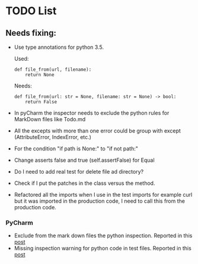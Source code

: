 # TODO List

## Needs fixing:

- Use type annotations for python 3.5.

    Used:
    ```
    def file_from(url, filename):
        return None
    ```
    Needs:
    ```
    def file_from(url: str = None, filename: str = None) -> bool:
        return False
    ```
- In pyCharm the inspector needs to exclude the python rules for MarkDown files like Todo.md

- All the excepts with more than one error could be group with except (AttributeError, IndexError, etc.)

- For the condition "if path is None:" to "if not path:"

- Change asserts false and true (self.assertFalse) for Equal

- Do I need to add real test for delete file ad directory?

- Check if I put the patches in the class versus the method.

- Refactored all the imports when I use in the test imports for example curl but it was imported in the production code,
  I need to call this from the production code.


### PyCharm

- Exclude from the mark down files the python inspection.
  Reported in this [post](https://intellij-support.jetbrains.com/hc/en-us/community/posts/115000686644)
- Missing inspection warning for python code in test files.
  Reported in this [post](https://intellij-support.jetbrains.com/hc/en-us/community/posts/115000686744)  
